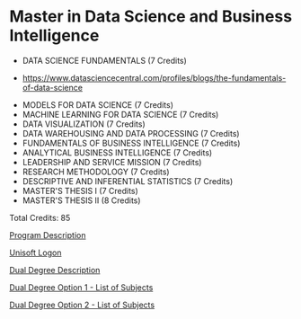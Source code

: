 
# Master in Data Science and Business Intelligence



* DATA SCIENCE FUNDAMENTALS (7 Credits)
- https://www.datasciencecentral.com/profiles/blogs/the-fundamentals-of-data-science
* MODELS FOR DATA SCIENCE (7 Credits)
* MACHINE LEARNING FOR DATA SCIENCE (7 Credits)
* DATA VISUALIZATION (7 Credits)
* DATA WAREHOUSING AND DATA PROCESSING (7 Credits)
* FUNDAMENTALS OF BUSINESS INTELLIGENCE (7 Credits)
* ANALYTICAL BUSINESS INTELLIGENCE (7 Credits)
* LEADERSHIP AND SERVICE MISSION (7 Credits)
* RESEARCH METHODOLOGY (7 Credits)
* DESCRIPTIVE AND INFERENTIAL STATISTICS (7 Credits)
* MASTER'S THESIS I (7 Credits)
* MASTER'S THESIS II (8 Credits)


Total Credits: 85


[Program Description](https://upaep.mx/maestrias/vc-ciencia-de-datos-e-inteligencia-de-negocios?lang=en)

[Unisoft Logon](https://academico.upaep.mx/UnisoftV4/login/login.jsp)

[Dual Degree Description](https://www.upaep.mx/posgrados/internacionalizacion/oklahoma)

[Dual Degree Option 1 - List of Subjects](http://catalog.okstate.edu/graduate-college/masters-degrees/management-information-systems-ms/)

[Dual Degree Option 2 - List of Subjects](https://etm.okstate.edu/node/28)
